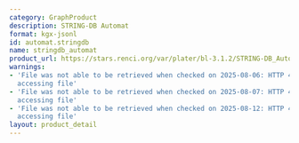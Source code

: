 ```yaml
---
category: GraphProduct
description: STRING-DB Automat
format: kgx-jsonl
id: automat.stringdb
name: stringdb_automat
product_url: https://stars.renci.org/var/plater/bl-3.1.2/STRING-DB_Automat/latest/kgx_files
warnings:
- 'File was not able to be retrieved when checked on 2025-08-06: HTTP 404 error when
  accessing file'
- 'File was not able to be retrieved when checked on 2025-08-07: HTTP 404 error when
  accessing file'
- 'File was not able to be retrieved when checked on 2025-08-12: HTTP 404 error when
  accessing file'
layout: product_detail
---
```

